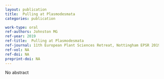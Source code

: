 ```yaml
---
layout: publication
title:  Pulling at Plasmodesmata
categories: publication

work-type: oral
ref-authors: Johnston MG
ref-year: 2019
ref-title:  Pulling at Plasmodesmata
ref-journal: 11th European Plant Sciences Retreat, Nottingham EPSR 2019  	
ref-vol: NA
ref-doi: NA
preprint-doi: NA
---
```

No abstract
